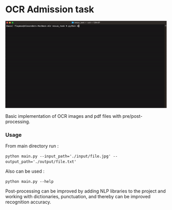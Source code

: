 # OCR Admission task

![gif](https://raw.githubusercontent.com/flaymax/ocr_task/main/samples/demo.gif)


Basic implementation of OCR images and pdf files with pre/post-processing. 

### Usage

From main directory run :

`python main.py --input_path='./input/file.jpg' --output_path='./output/file.txt'`

Also can be used :

`python main.py --help`

Post-processing can be improved by adding NLP libraries to the project and working with dictionaries, punctuation, and thereby can be improved recognition accuracy.
